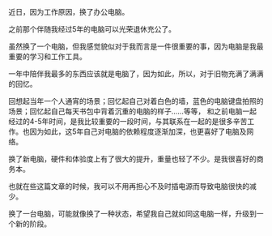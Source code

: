近日，因为工作原因，换了办公电脑。

之前那个伴随我经过5年的电脑可以光荣退休充公了。

虽然换了一个电脑，但我感觉貌似对于我而言是一件很重要的事，因为电脑是我最重要的学习和工作工具。

一年中陪伴我最多的东西应该就是电脑了，因为如此，所以，对于旧物充满了满满的回忆。

<!--more-->


回想起当年一个人通宵的场景；回忆起自己对着白色的墙，蓝色的电脑键盘拍照的场景；回忆起自己每天书包中背着沉重的电脑的样子……等等，
和之前电脑一起经过的4-5年时间，是我比较重要的一段时间，与其联系在一起的是很多辛苦工作。也因为如此，这5年自己对电脑的依赖程度逐渐加深，也更喜好了电脑及网络。

换了新电脑，硬件和体验度上有了很大的提升，重量也轻了不少。是我很喜好的商务本。

也就在些这篇文章的时候，我可以不用再担心不及时插电源而导致电脑很快的减少。

换了一台电脑，可能就像换了一种状态，希望我自己就如同这电脑一样，升级到一个新的阶段。